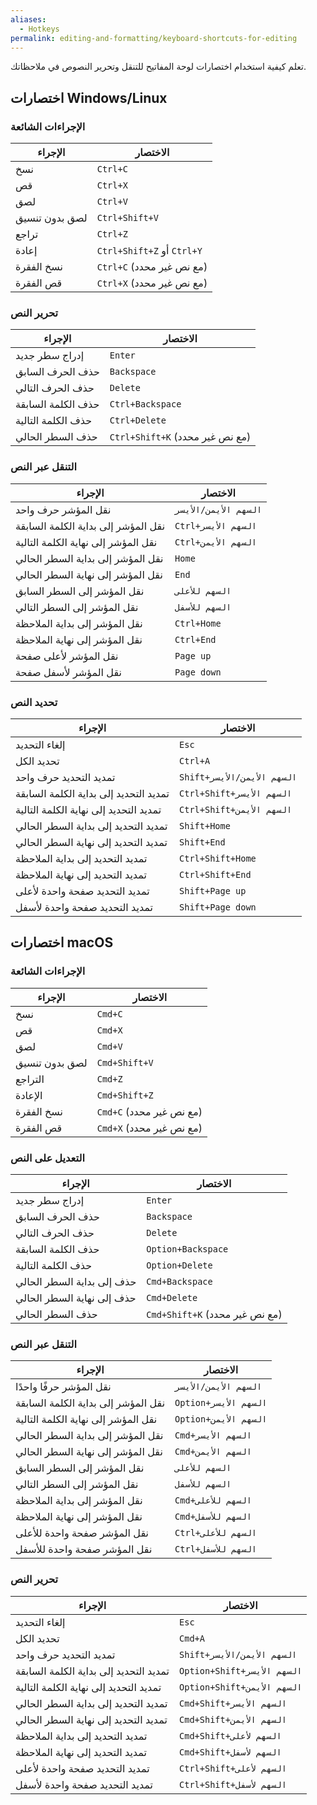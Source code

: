 ```yaml
---
aliases:
  - Hotkeys
permalink: editing-and-formatting/keyboard-shortcuts-for-editing
---
```


تعلم كيفية استخدام اختصارات لوحة المفاتيح للتنقل وتحرير النصوص في ملاحظاتك.

## اختصارات Windows/Linux

### الإجراءات الشائعة

الإجراء | الاختصار
--|--
نسخ| `Ctrl+C`
قص | `Ctrl+X`
لصق	| `Ctrl+V`
لصق بدون تنسيق | `Ctrl+Shift+V`
تراجع | `Ctrl+Z`
إعادة | `Ctrl+Shift+Z` أو `Ctrl+Y`
نسخ الفقرة | `Ctrl+C` (مع نص غير محدد)
قص الفقرة | `Ctrl+X` (مع نص غير محدد)

### تحرير النص

الإجراء | الاختصار
--|--
إدراج سطر جديد	| `Enter`
حذف الحرف السابق | `Backspace`
حذف الحرف التالي | `Delete`
حذف الكلمة السابقة	| `Ctrl+Backspace`
حذف الكلمة التالية	| `Ctrl+Delete`
حذف السطر الحالي	| `Ctrl+Shift+K` (مع نص غير محدد)

### التنقل عبر النص

الإجراء	| الاختصار
--|--
نقل المؤشر حرف واحد | `السهم الأيمن/الأيسر`
نقل المؤشر إلى بداية الكلمة السابقة| `Ctrl+السهم الأيسر`
نقل المؤشر إلى نهاية الكلمة التالية | `Ctrl+السهم الأيمن`
نقل المؤشر إلى بداية السطر الحالي| `Home`
نقل المؤشر إلى نهاية السطر الحالي| `End`
نقل المؤشر إلى السطر السابق| `السهم للأعلى`
نقل المؤشر إلى السطر التالي| `السهم للأسفل`
نقل المؤشر إلى بداية الملاحظة | `Ctrl+Home`
نقل المؤشر إلى نهاية الملاحظة | `Ctrl+End`
نقل المؤشر لأعلى صفحة	| `Page up`
نقل المؤشر لأسفل صفحة	| `Page down`

### تحديد النص

الإجراء | الاختصار
--|--
إلغاء التحديد |	`Esc`
تحديد الكل	| `Ctrl+A`
تمديد التحديد حرف واحد |	`Shift+السهم الأيمن/الأيسر`
تمديد التحديد إلى بداية الكلمة السابقة | `Ctrl+Shift+السهم الأيسر`
تمديد التحديد إلى نهاية الكلمة التالية | `Ctrl+Shift+السهم الأيمن`
تمديد التحديد إلى بداية السطر الحالي | `Shift+Home`
تمديد التحديد إلى نهاية السطر الحالي | `Shift+End`
تمديد التحديد إلى بداية الملاحظة	| `Ctrl+Shift+Home`
تمديد التحديد إلى نهاية الملاحظة	| `Ctrl+Shift+End`
تمديد التحديد صفحة واحدة لأعلى | `Shift+Page up`
تمديد التحديد صفحة واحدة لأسفل | `Shift+Page down`

## اختصارات macOS

### الإجراءات الشائعة

الإجراء | الاختصار
--|--
نسخ | `Cmd+C`
قص | `Cmd+X`
لصق | `Cmd+V`
لصق بدون تنسيق | `Cmd+Shift+V`
التراجع | `Cmd+Z`
الإعادة | `Cmd+Shift+Z`
نسخ الفقرة | `Cmd+C` (مع نص غير محدد)
قص الفقرة | `Cmd+X` (مع نص غير محدد)

### التعديل على النص

الإجراء | الاختصار
--|--
إدراج سطر جديد | `Enter`
حذف الحرف السابق | `Backspace`
حذف الحرف التالي | `Delete`
حذف الكلمة السابقة	| `Option+Backspace`
حذف الكلمة التالية	| `Option+Delete`
حذف إلى بداية السطر الحالي | `Cmd+Backspace`
حذف إلى نهاية السطر الحالي | `Cmd+Delete`
حذف السطر الحالي	| `Cmd+Shift+K` (مع نص غير محدد)

### التنقل عبر النص

الإجراء | الاختصار
--|--
نقل المؤشر حرفًا واحدًا	| `السهم الأيمن/الأيسر`
نقل المؤشر إلى بداية الكلمة السابقة | `Option+السهم الأيسر`
نقل المؤشر إلى نهاية الكلمة التالية | `Option+السهم الأيمن`
نقل المؤشر إلى بداية السطر الحالي | `Cmd+السهم الأيسر`
نقل المؤشر إلى نهاية السطر الحالي | `Cmd+السهم الأيمن`
نقل المؤشر إلى السطر السابق | `السهم للأعلى`
نقل المؤشر إلى السطر التالي | `السهم للأسفل`
نقل المؤشر إلى بداية الملاحظة | `Cmd+السهم للأعلى`
نقل المؤشر إلى نهاية الملاحظة| `Cmd+السهم للأسفل`
نقل المؤشر صفحة واحدة للأعلى	| `Ctrl+السهم للأعلى`
نقل المؤشر صفحة واحدة للأسفل	| `Ctrl+السهم للأسفل`

### تحرير النص

الإجراء | الاختصار
--|--
إلغاء التحديد | `Esc`
تحديد الكل | `Cmd+A`
تمديد التحديد حرف واحد | `Shift+السهم الأيمن/الأيسر`
تمديد التحديد إلى بداية الكلمة السابقة | `Option+Shift+السهم الأيسر`
تمديد التحديد إلى نهاية الكلمة التالية | `Option+Shift+السهم الأيمن`
تمديد التحديد إلى بداية السطر الحالي | `Cmd+Shift+السهم الأيسر`
تمديد التحديد إلى نهاية السطر الحالي | `Cmd+Shift+السهم الأيمن`
تمديد التحديد إلى بداية الملاحظة | `Cmd+Shift+السهم لأعلى`
تمديد التحديد إلى نهاية الملاحظة | `Cmd+Shift+السهم لأسفل`
تمديد التحديد صفحة واحدة لأعلى | `Ctrl+Shift+السهم لأعلى`
تمديد التحديد صفحة واحدة لأسفل | `Ctrl+Shift+السهم لأسفل`
